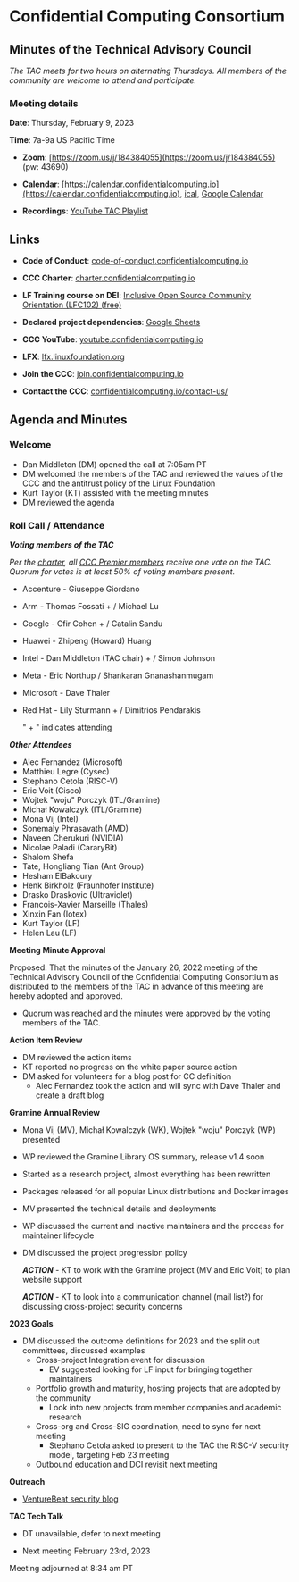 # Confidential Computing Consortium

## Minutes of the Technical Advisory Council

*The TAC meets for two hours on alternating Thursdays. All members of the community are welcome to attend and participate.*

### Meeting details

**Date**: Thursday, February 9, 2023

**Time**: 7a-9a US Pacific Time

* **Zoom**: [https://zoom.us/j/184384055](https://zoom.us/j/184384055) (pw: 43690)

* **Calendar**: [https://calendar.confidentialcomputing.io](https://calendar.confidentialcomputing.io),
[ical](https://calendar.google.com/calendar/ical/c\_c0pcihr7n2n1k3a38i32d9ag10%40group.calendar.google.com/public/basic.ics),
[Google Calendar](https://calendar.google.com/calendar/u/0/r?cid=c\_c0pcihr7n2n1k3a38i32d9ag10@group.calendar.google.com)

* **Recordings**: [YouTube TAC Playlist](https://www.youtube.com/playlist?list=PLmfkUJc39uMjaB\_I1dYW72I44kr9QzG\_B)

## Links

* **Code of Conduct**: [code-of-conduct.confidentialcomputing.io](https://code-of-conduct.confidentialcomputing.io)

* **CCC Charter**: [charter.confidentialcomputing.io](https://charter.confidentialcomputing.io)

* **LF Training course on DEI**: [Inclusive Open Source Community Orientation (LFC102) (free)](https://training.linuxfoundation.org/training/inclusive-open-source-community-orientation-lfc102/)

* **Declared project dependencies**: [Google Sheets](https://docs.google.com/spreadsheets/d/1UKnbbGWXYLjnPZsox3zmYo59nv3XSXjePfas5E2fER0/edit#gid=0)

* **CCC YouTube**: [youtube.confidentialcomputing.io](https://youtube.confidentialcomputing.io)

* **LFX**: [lfx.linuxfoundation.org](https://lfx.linuxfoundation.org)

* **Join the CCC**: [join.confidentialcomputing.io](https://join.confidentialcomputing.io)

* **Contact the CCC**: [confidentialcomputing.io/contact-us/](https://confidentialcomputing.io/contact-us/)

## Agenda and Minutes

### Welcome

* Dan Middleton (DM) opened the call at 7:05am PT
* DM welcomed the members of the TAC and reviewed the values of the CCC and the antitrust policy of the Linux Foundation
* Kurt Taylor (KT) assisted with the meeting minutes
* DM reviewed the agenda

### Roll Call / Attendance

***Voting members of the TAC***

*Per the [charter](https://charter.confidentialcomputing.io), all [CCC Premier members](https://confidentialcomputing.io/members/) receive one vote on the TAC. Quorum for votes is at least 50% of voting members present.*

* Accenture - Giuseppe Giordano
* Arm - Thomas Fossati + / Michael Lu
* Google - Cfir Cohen + / Catalin Sandu
* Huawei - Zhipeng (Howard) Huang
* Intel - Dan Middleton (TAC chair) + / Simon Johnson
* Meta - Eric Northup  / Shankaran Gnanashanmugam
* Microsoft - Dave Thaler 
* Red Hat - Lily Sturmann + / Dimitrios Pendarakis

   " + " indicates attending

***Other Attendees***

* Alec Fernandez (Microsoft)
* Matthieu Legre (Cysec)
* Stephano Cetola (RISC-V)
* Eric Voit (Cisco)
* Wojtek "woju" Porczyk (ITL/Gramine) 
* Michał Kowalczyk (ITL/Gramine)
* Mona Vij (Intel)
* Sonemaly Phrasavath (AMD)
* Naveen Cherukuri (NVIDIA)
* Nicolae Paladi (CararyBit)
* Shalom Shefa
* Tate, Hongliang Tian (Ant Group)
* Hesham ElBakoury 
* Henk Birkholz (Fraunhofer Institute)
* Drasko Draskovic (Ultraviolet)
* Francois-Xavier Marseille (Thales)
* Xinxin Fan (Iotex)
* Kurt Taylor (LF)
* Helen Lau (LF)


**Meeting Minute Approval**

Proposed: That the minutes of the January 26, 2022 meeting of the Technical Advisory Council of the Confidential Computing Consortium as distributed to the members of the TAC in advance of this meeting are hereby adopted and approved.

* Quorum was reached and the minutes were approved by the voting members of the TAC.


**Action Item Review**

* DM reviewed the action items
* KT reported no progress on the white paper source action
* DM asked for volunteers for a blog post for CC definition
  * Alec Fernandez took the action and will sync with Dave Thaler and create a draft blog


**Gramine Annual Review**

* Mona Vij (MV), Michał Kowalczyk (WK), Wojtek "woju" Porczyk (WP) presented
* WP reviewed the Gramine Library OS summary, release v1.4 soon
* Started as a research project, almost everything has been rewritten
* Packages released for all popular Linux distributions and Docker images
* MV presented the technical details and deployments
* WP discussed the current and inactive maintainers and the process for maintainer lifecycle
* DM discussed the project progression policy

  ***ACTION*** - KT to work with the Gramine project (MV and Eric Voit) to plan website support

  ***ACTION*** - KT to look into a communication channel (mail list?) for discussing cross-project security concerns


**2023 Goals**

* DM discussed the outcome definitions for 2023 and the split out committees, discussed examples
  * Cross-project Integration event for discussion
    * EV suggested looking for LF input for bringing together maintainers
  * Portfolio growth and maturity, hosting projects that are adopted by the community
    * Look into new projects from member companies and academic research
  * Cross-org and Cross-SIG coordination, need to sync for next meeting
    * Stephano Cetola asked to present to the TAC the RISC-V security model, targeting Feb 23 meeting
  * Outbound education and DCI revisit next meeting

**Outreach**

* [VentureBeat security blog](https://venturebeat.com/security/why-confidential-computing-will-be-critical-to-not-so-distant-future-data-security-efforts/)

**TAC Tech Talk**

* DT unavailable, defer to next meeting


* Next meeting February 23rd, 2023


Meeting adjourned at 8:34 am PT
